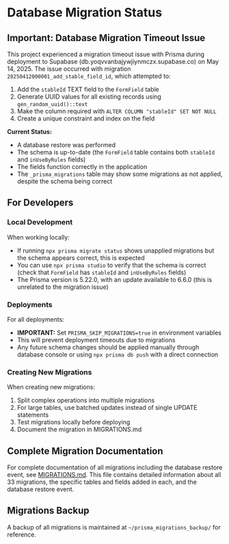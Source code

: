 # Database Migration Status

## Important: Database Migration Timeout Issue

This project experienced a migration timeout issue with Prisma during deployment to Supabase (db.yoqvvanbajywjiynmczx.supabase.co) on May 14, 2025. The issue occurred with migration `20250412000001_add_stable_field_id`, which attempted to:

1. Add the `stableId` TEXT field to the `FormField` table
2. Generate UUID values for all existing records using `gen_random_uuid()::text`
3. Make the column required with `ALTER COLUMN "stableId" SET NOT NULL`
4. Create a unique constraint and index on the field

**Current Status:**
- A database restore was performed
- The schema is up-to-date (the `FormField` table contains both `stableId` and `inUseByRules` fields)
- The fields function correctly in the application
- The `_prisma_migrations` table may show some migrations as not applied, despite the schema being correct

## For Developers

### Local Development

When working locally:
- If running `npx prisma migrate status` shows unapplied migrations but the schema appears correct, this is expected
- You can use `npx prisma studio` to verify that the schema is correct (check that `FormField` has `stableId` and `inUseByRules` fields)
- The Prisma version is 5.22.0, with an update available to 6.6.0 (this is unrelated to the migration issue)

### Deployments

For all deployments:
- **IMPORTANT:** Set `PRISMA_SKIP_MIGRATIONS=true` in environment variables
- This will prevent deployment timeouts due to migrations
- Any future schema changes should be applied manually through database console or using `npx prisma db push` with a direct connection

### Creating New Migrations

When creating new migrations:
1. Split complex operations into multiple migrations
2. For large tables, use batched updates instead of single UPDATE statements
3. Test migrations locally before deploying
4. Document the migration in MIGRATIONS.md

## Complete Migration Documentation

For complete documentation of all migrations including the database restore event, see [MIGRATIONS.md](./MIGRATIONS.md). This file contains detailed information about all 33 migrations, the specific tables and fields added in each, and the database restore event.

## Migrations Backup

A backup of all migrations is maintained at `~/prisma_migrations_backup/` for reference. 